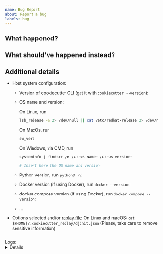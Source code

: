 ```yaml
---
name: Bug Report
about: Report a bug
labels: bug
---
```


## What happened?

## What should've happened instead?

## Additional details

<!-- To assist you best, please include commands that you've run, options you've selected and any relevant logs -->

- Host system configuration:

  - Version of cookiecutter CLI (get it with `cookiecutter --version`):
  - OS name and version:

    On Linux, run

    ```bash
    lsb_release -a 2> /dev/null || cat /etc/redhat-release 2> /dev/null || cat /etc/*-release 2> /dev/null || cat /etc/issue 2> /dev/null
    ```

    On MacOs, run

    ```bash
    sw_vers
    ```

    On Windows, via CMD, run

    ```
    systeminfo | findstr /B /C:"OS Name" /C:"OS Version"
    ```

    ```bash
    # Insert here the OS name and version

    ```

  - Python version, run `python3 -V`:
  - Docker version (if using Docker), run `docker --version`:
  - docker compose version (if using Docker), run `docker compose --version`:
  - ...

- Options selected and/or [replay file](https://cookiecutter.readthedocs.io/en/latest/advanced/replay.html):
  On Linux and macOS: `cat ${HOME}/.cookiecutter_replay/djinit.json`
  (Please, take care to remove sensitive information)

```json

```

<summary>
Logs:
<details>
<pre>
$ cookiecutter https://github.com/khulnasoft/djinit
project_name [Project Name]: ...
</pre>
</details>
</summary>
